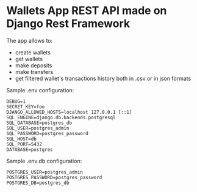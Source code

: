 # Wallets App REST API made on Django Rest Framework

The app allows to:
  * create wallets
  * get wallets
  * make deposits
  * make transfers
  * get filtered wallet's transactions history both in .csv or in json formats
  
Sample .env configuration:
```
DEBUG=1
SECRET_KEY=foo
DJANGO_ALLOWED_HOSTS=localhost 127.0.0.1 [::1]
SQL_ENGINE=django.db.backends.postgresql
SQL_DATABASE=postgres_db
SQL_USER=postgres_admin
SQL_PASSWORD=postgres_password
SQL_HOST=db
SQL_PORT=5432
DATABASE=postgres
```

Sample .env.db configuration:
```
POSTGRES_USER=postgres_admin
POSTGRES_PASSWORD=postgres_password
POSTGRES_DB=postgres_db
```
